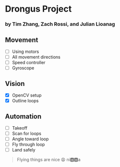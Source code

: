 # Drongus Project
### by Tim Zhang, Zach Rossi, and Julian Lioanag

## Movement

- [ ] Using motors
- [ ] All movement directions
- [ ] Speed controller
- [ ] Gyroscope

## Vision

- [x] OpenCV setup
- [x] Outline loops

## Automation

- [ ] Takeoff
- [ ] Scan for loops
- [ ] Angle toward loop
- [ ] Fly through loop
- [ ] Land safely

> Flying things are nice :weary:
>ni:b::b:a
